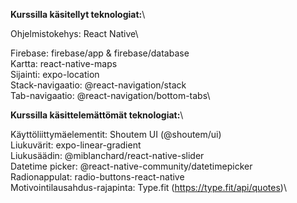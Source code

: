 **Kurssilla käsitellyt teknologiat:**\

Ohjelmistokehys: React Native\

Firebase: firebase/app & firebase/database\
Kartta: react-native-maps\
Sijainti: expo-location\
Stack-navigaatio: @react-navigation/stack\
Tab-navigaatio: @react-navigation/bottom-tabs\

**Kurssilla käsittelemättömät teknologiat:**\

Käyttöliittymäelementit: Shoutem UI (@shoutem/ui)\
Liukuvärit: expo-linear-gradient\
Liukusäädin: @miblanchard/react-native-slider\
Datetime picker: @react-native-community/datetimepicker\
Radionappulat: radio-buttons-react-native\
Motivointilausahdus-rajapinta: Type.fit (https://type.fit/api/quotes)\
